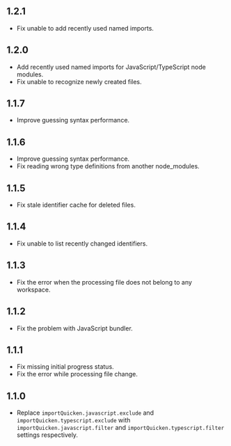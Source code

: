 ## 1.2.1
- Fix unable to add recently used named imports.

## 1.2.0
- Add recently used named imports for JavaScript/TypeScript node modules.
- Fix unable to recognize newly created files.

## 1.1.7
- Improve guessing syntax performance.

## 1.1.6
- Improve guessing syntax performance.
- Fix reading wrong type definitions from another node_modules.

## 1.1.5
- Fix stale identifier cache for deleted files.

## 1.1.4
- Fix unable to list recently changed identifiers.

## 1.1.3
- Fix the error when the processing file does not belong to any workspace.

## 1.1.2
- Fix the problem with JavaScript bundler.

## 1.1.1
- Fix missing initial progress status.
- Fix the error while processing file change.

## 1.1.0
- Replace `importQuicken.javascript.exclude` and `importQuicken.typescript.exclude` with `importQuicken.javascript.filter` and `importQuicken.typescript.filter` settings respectively.